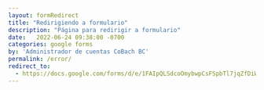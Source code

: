 ```yaml
---
layout: formRedirect
title: "Redirigiendo a formulario"
description: "Página para redirigir a formulario"
date:   2022-06-24 09:38:00 -0700
categories: google forms
by: 'Administrador de cuentas CoBach BC'
permalink: /error/
redirect_to:
  - https://docs.google.com/forms/d/e/1FAIpQLSdcoOmybwpCsFSpbTl7jqZfDiWH2kYecE8UY7dKq6qhgQhOPw/viewform
---
```


